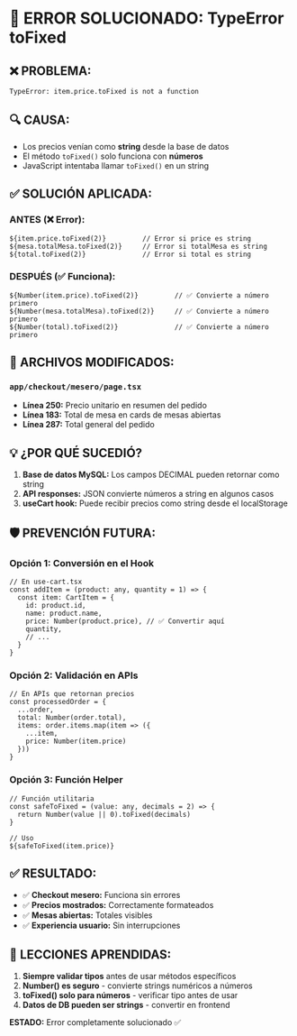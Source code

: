 # 🐛 ERROR SOLUCIONADO: TypeError toFixed

## ❌ **PROBLEMA:**
```
TypeError: item.price.toFixed is not a function
```

## 🔍 **CAUSA:**
- Los precios venían como **string** desde la base de datos
- El método `toFixed()` solo funciona con **números**
- JavaScript intentaba llamar `toFixed()` en un string

## ✅ **SOLUCIÓN APLICADA:**

### ANTES (❌ Error):
```tsx
${item.price.toFixed(2)}         // Error si price es string
${mesa.totalMesa.toFixed(2)}     // Error si totalMesa es string  
${total.toFixed(2)}              // Error si total es string
```

### DESPUÉS (✅ Funciona):
```tsx
${Number(item.price).toFixed(2)}         // ✅ Convierte a número primero
${Number(mesa.totalMesa).toFixed(2)}     // ✅ Convierte a número primero
${Number(total).toFixed(2)}              // ✅ Convierte a número primero
```

## 🔧 **ARCHIVOS MODIFICADOS:**

### `app/checkout/mesero/page.tsx`
- **Línea 250:** Precio unitario en resumen del pedido
- **Línea 183:** Total de mesa en cards de mesas abiertas  
- **Línea 287:** Total general del pedido

## 💡 **¿POR QUÉ SUCEDIÓ?**

1. **Base de datos MySQL:** Los campos DECIMAL pueden retornar como string
2. **API responses:** JSON convierte números a string en algunos casos
3. **useCart hook:** Puede recibir precios como string desde el localStorage

## 🛡️ **PREVENCIÓN FUTURA:**

### Opción 1: Conversión en el Hook
```tsx
// En use-cart.tsx
const addItem = (product: any, quantity = 1) => {
  const item: CartItem = {
    id: product.id,
    name: product.name,
    price: Number(product.price), // ✅ Convertir aquí
    quantity,
    // ...
  }
}
```

### Opción 2: Validación en APIs
```tsx
// En APIs que retornan precios
const processedOrder = {
  ...order,
  total: Number(order.total),
  items: order.items.map(item => ({
    ...item,
    price: Number(item.price)
  }))
}
```

### Opción 3: Función Helper
```tsx
// Función utilitaria
const safeToFixed = (value: any, decimals = 2) => {
  return Number(value || 0).toFixed(decimals)
}

// Uso
${safeToFixed(item.price)}
```

## ✅ **RESULTADO:**
- ✅ **Checkout mesero:** Funciona sin errores
- ✅ **Precios mostrados:** Correctamente formateados
- ✅ **Mesas abiertas:** Totales visibles
- ✅ **Experiencia usuario:** Sin interrupciones

## 🚀 **LECCIONES APRENDIDAS:**
1. **Siempre validar tipos** antes de usar métodos específicos
2. **Number() es seguro** - convierte strings numéricos a números
3. **toFixed() solo para números** - verificar tipo antes de usar
4. **Datos de DB pueden ser strings** - convertir en frontend

**ESTADO:** Error completamente solucionado ✅
